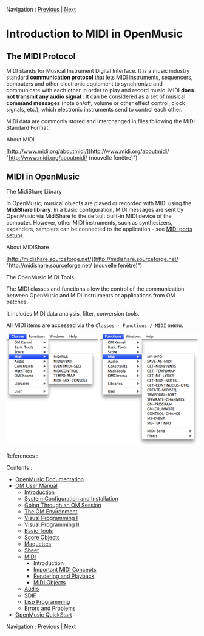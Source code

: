 
Navigation : [Previous](MIDI "page précédente\(MIDI\)") | [Next](MIDI-Concepts "Next\(Important MIDI Concepts\)")

# Introduction to MIDI in OpenMusic

## The MIDI Protocol

MIDI stands for Musical Instrument Digital Interface. It is a music industry
standard **communication protocol** that lets MIDI instruments, sequencers,
computers and other electronic equipment to synchronize and communicate with
each other in order to play and record music. MIDI **does not transmit any
audio signal** : It can be considered as a set of musical **command messages**
(note on/off, volume or other effect control, clock signals, etc.), which
electronic instruments send to control each other.

MIDI data are commonly stored and interchanged in files following the MIDI
Standard Format.

About MIDI

[http://www.midi.org/aboutmidi/](http://www.midi.org/aboutmidi/
"http://www.midi.org/aboutmidi/ \(nouvelle fenêtre\)")

## MIDI in OpenMusic

The MidiShare Library

In OpenMusic, musical objects are played or recorded with MIDI using the
**MidiShare library**. In a basic configuration, MIDI messages are sent by
OpenMusic via MidiShare to the default built-in MIDI device of the computer.
However, other MIDI instruments, such as synthesizers, expanders, samplers can
be connected to the application - see [MIDI ports setup](MIDI-Ports)).

About MIDIShare

[http://midishare.sourceforge.net/](http://midishare.sourceforge.net/
"http://midishare.sourceforge.net/ \(nouvelle fenêtre\)")

The OpenMusic MIDI Tools

The MIDI classes and functions allow the control of the communication between
OpenMusic and MIDI instruments or applications from OM patches.

It includes MIDI data analysis, filter, conversion tools.

All MIDI items are accessed via the `Classes - Functions / MIDI` menu.

![](../res/midimenus.png)

References :

Contents :

  * [OpenMusic Documentation](OM-Documentation)
  * [OM User Manual](OM-User-Manual)
    * [Introduction](00-Contents)
    * [System Configuration and Installation](Installation)
    * [Going Through an OM Session](Goingthrough)
    * [The OM Environment](Environment)
    * [Visual Programming I](BasicVisualProgramming)
    * [Visual Programming II](AdvancedVisualProgramming)
    * [Basic Tools](BasicObjects)
    * [Score Objects](ScoreObjects)
    * [Maquettes](Maquettes)
    * [Sheet](Sheet)
    * [MIDI](MIDI)
      * Introduction
      * [Important MIDI Concepts](MIDI-Concepts)
      * [Rendering and Playback](MIDI-Playback)
      * [MIDI Objects](MIDI-Objects)
    * [Audio](Audio)
    * [SDIF](SDIF)
    * [Lisp Programming](Lisp)
    * [Errors and Problems](errors)
  * [OpenMusic QuickStart](QuickStart-Chapters)

Navigation : [Previous](MIDI "page précédente\(MIDI\)") | [Next](MIDI-Concepts "Next\(Important MIDI Concepts\)")


